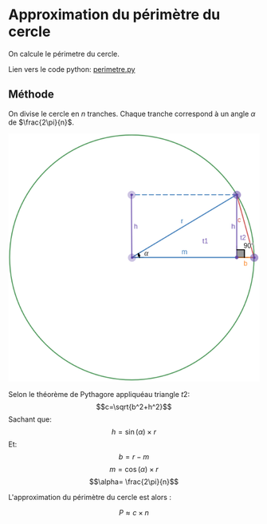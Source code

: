 
# Approximation du périmètre du cercle
On calcule le périmetre du cercle.

Lien vers le code python: [perimetre.py](https://github.com/RedMoskitoC/cercle/blob/main/perimetre.py)
## Méthode

On divise le cercle en $n$ tranches. Chaque tranche correspond à un angle $\alpha$ de $\frac{2\pi}{n}$.


![diagram](resources/diagram.png)

Selon le théorème de Pythagore appliquéau triangle $t2$:
$$c=\sqrt{b^2+h^2}$$
Sachant que:
$$h=\sin(\alpha)\times r$$
Et:
$$b=r-m$$
$$m=\cos(\alpha)\times r$$
$$\alpha= \frac{2\pi}{n}$$

L'approximation du périmètre du cercle est alors :

$$P \approx c \times n$$